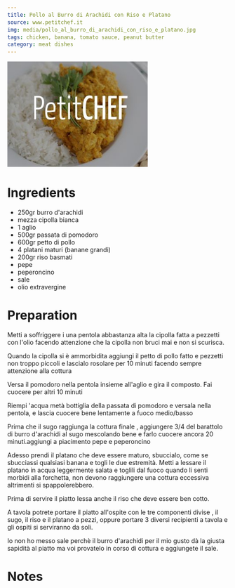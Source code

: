 ```yaml
---
title: Pollo al Burro di Arachidi con Riso e Platano
source: www.petitchef.it
img: media/pollo_al_burro_di_arachidi_con_riso_e_platano.jpg
tags: chicken, banana, tomato sauce, peanut butter
category: meat dishes
---
```


![Pollo al Burro di Arachidi con Riso e Platano](media/pollo_al_burro_di_arachidi_con_riso_e_platano.jpg)

Ingredients
===========

* 250gr burro d'arachidi
* mezza cipolla bianca
* 1 aglio
* 500gr passata di pomodoro
* 600gr petto di pollo
* 4 platani maturi (banane grandi)
* 200gr riso basmati
* pepe
* peperoncino
* sale
* olio extravergine

Preparation
===========

Metti a soffriggere i una pentola abbastanza alta la cipolla fatta a pezzetti con l'olio facendo attenzione che la cipolla non bruci mai e non si scurisca.

Quando la cipolla si è ammorbidita aggiungi il petto di pollo fatto e pezzetti non troppo piccoli e lascialo rosolare per 10 minuti facendo sempre attenzione alla cottura

Versa il pomodoro nella pentola insieme all'aglio e gira il composto. Fai cuocere per altri 10 minuti

Riempi 'acqua metà bottiglia della passata di pomodoro e versala nella pentola, e lascia cuocere bene lentamente a fuoco medio/basso

Prima che il sugo raggiunga la cottura finale , aggiungere 3/4 del barattolo di burro d'arachidi al sugo mescolando bene e farlo cuocere ancora 20 minuti.aggiungi a piacimento pepe e peperoncino

Adesso prendi il platano che deve essere maturo, sbuccialo, come se sbucciassi qualsiasi banana e togli le due estremità. Metti a lessare il platano in acqua leggermente salata e toglili dal fuoco quando li senti morbidi alla forchetta, non devono raggiungere una cottura eccessiva altrimenti si spappolerebbero.

Prima di servire il piatto lessa anche il riso che deve essere ben cotto.

A tavola potrete portare il piatto all'ospite con le tre componenti divise , il sugo, il riso e il platano a pezzi, oppure portare 3 diversi recipienti a tavola e gli ospiti si serviranno da soli.

Io non ho messo sale perchè il burro d'arachidi per il mio gusto dà la giusta sapidità al piatto ma voi provatelo in corso di cottura e aggiungete il sale.

Notes
=====

